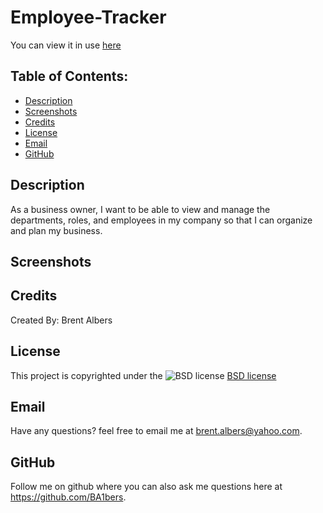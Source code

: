 # Employee-Tracker

You can view it in use [here](https://drive.google.com/file/d/1CXM6GXda-9iVutWYuDFfXDQN9Sb5D1Wt/view?usp=sharing)

  ## Table of Contents:
  * [Description](#description)
  * [Screenshots](#screenshots)
  * [Credits](#credits)
  * [License](#license)
  * [Email](#email)
  * [GitHub](#github)

## Description 
As a business owner, I want to be able to view and manage the departments, roles, and employees in my company so that I can organize and plan my business.

## Screenshots


## Credits 
Created By: Brent Albers

## License
This project is copyrighted under the 
![BSD license](https://img.shields.io/badge/License-BSD%203--Clause-blue.svg)
[BSD license](https://opensource.org/licenses/BSD-3-Clause)

## Email
Have any questions? feel free to email me at brent.albers@yahoo.com. 

## GitHub
Follow me on github where you can also ask me questions here at https://github.com/BA1bers.

